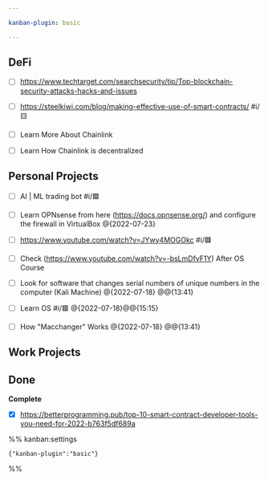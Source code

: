 ```yaml
---

kanban-plugin: basic

---
```


## DeFi

- [ ] https://www.techtarget.com/searchsecurity/tip/Top-blockchain-security-attacks-hacks-and-issues
- [ ] https://steelkiwi.com/blog/making-effective-use-of-smart-contracts/ #i/🟨
- [ ] Learn More About Chainlink
- [ ] Learn How Chainlink is decentralized


## Personal Projects

- [ ] AI | ML trading bot #i/🟩
- [ ] Learn OPNsense from here (https://docs.opnsense.org/) and configure the firewall in VirtualBox @{2022-07-23}
- [ ] https://www.youtube.com/watch?v=JYwy4MOGOkc #i/🟩
- [ ] Check (https://www.youtube.com/watch?v=-bsLmDfvF1Y) After OS Course
- [ ] Look for software that changes serial numbers of unique numbers in the computer (Kali Machine) @{2022-07-18} @@{13:41}
- [ ] Learn OS #i/🟥 @{2022-07-18}@@{15:15}
- [ ] How "Macchanger" Works @{2022-07-18} @@{13:41}


## Work Projects



## Done

**Complete**
- [x] https://betterprogramming.pub/top-10-smart-contract-developer-tools-you-need-for-2022-b763f5df689a




%% kanban:settings
```
{"kanban-plugin":"basic"}
```
%%
